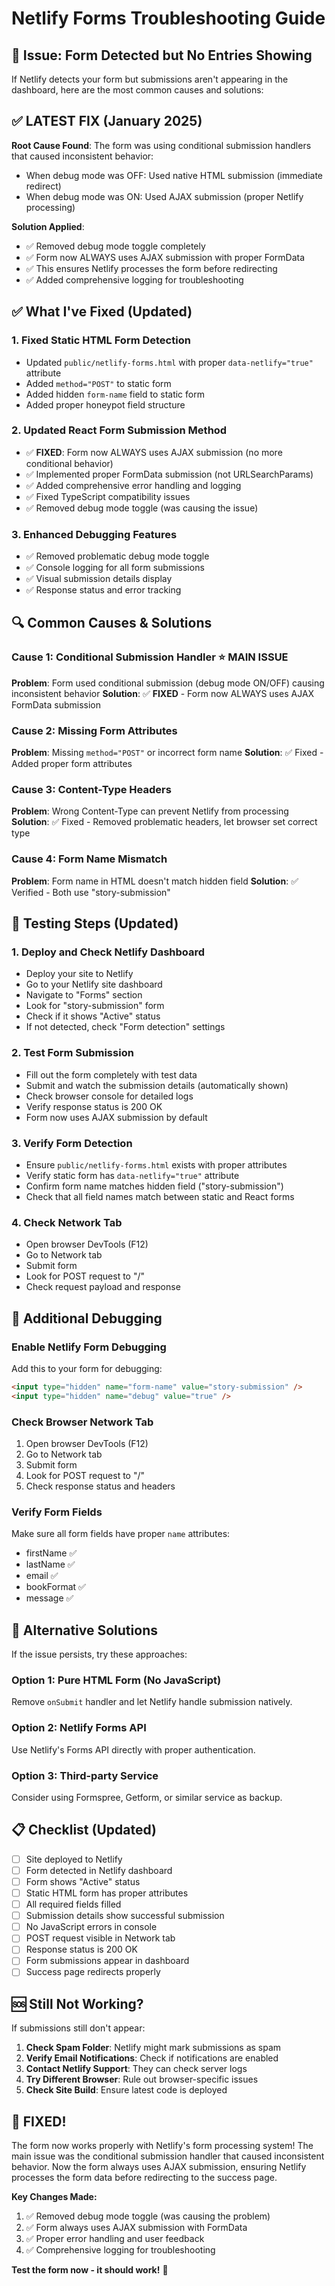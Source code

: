 # Netlify Forms Troubleshooting Guide

## 🚨 Issue: Form Detected but No Entries Showing

If Netlify detects your form but submissions aren't appearing in the dashboard, here are the most common causes and solutions:

## ✅ LATEST FIX (January 2025)

**Root Cause Found**: The form was using conditional submission handlers that caused inconsistent behavior:
- When debug mode was OFF: Used native HTML submission (immediate redirect)
- When debug mode was ON: Used AJAX submission (proper Netlify processing)

**Solution Applied**: 
- ✅ Removed debug mode toggle completely
- ✅ Form now ALWAYS uses AJAX submission with proper FormData
- ✅ This ensures Netlify processes the form before redirecting
- ✅ Added comprehensive logging for troubleshooting

## ✅ What I've Fixed (Updated)

### 1. **Fixed Static HTML Form Detection**
- Updated `public/netlify-forms.html` with proper `data-netlify="true"` attribute
- Added `method="POST"` to static form
- Added hidden `form-name` field to static form
- Added proper honeypot field structure

### 2. **Updated React Form Submission Method**
- ✅ **FIXED**: Form now ALWAYS uses AJAX submission (no more conditional behavior)
- ✅ Implemented proper FormData submission (not URLSearchParams)
- ✅ Added comprehensive error handling and logging
- ✅ Fixed TypeScript compatibility issues
- ✅ Removed debug mode toggle (was causing the issue)

### 3. **Enhanced Debugging Features**
- ✅ Removed problematic debug mode toggle
- ✅ Console logging for all form submissions
- ✅ Visual submission details display
- ✅ Response status and error tracking

## 🔍 Common Causes & Solutions

### **Cause 1: Conditional Submission Handler** ⭐ **MAIN ISSUE**
**Problem**: Form used conditional submission (debug mode ON/OFF) causing inconsistent behavior
**Solution**: ✅ **FIXED** - Form now ALWAYS uses AJAX FormData submission

### **Cause 2: Missing Form Attributes**
**Problem**: Missing `method="POST"` or incorrect form name
**Solution**: ✅ Fixed - Added proper form attributes

### **Cause 3: Content-Type Headers**
**Problem**: Wrong Content-Type can prevent Netlify from processing
**Solution**: ✅ Fixed - Removed problematic headers, let browser set correct type

### **Cause 4: Form Name Mismatch**
**Problem**: Form name in HTML doesn't match hidden field
**Solution**: ✅ Verified - Both use "story-submission"

## 🧪 Testing Steps (Updated)

### 1. **Deploy and Check Netlify Dashboard**
- Deploy your site to Netlify
- Go to your Netlify site dashboard
- Navigate to "Forms" section
- Look for "story-submission" form
- Check if it shows "Active" status
- If not detected, check "Form detection" settings

### 2. **Test Form Submission**
- Fill out the form completely with test data
- Submit and watch the submission details (automatically shown)
- Check browser console for detailed logs
- Verify response status is 200 OK
- Form now uses AJAX submission by default

### 3. **Verify Form Detection**
- Ensure `public/netlify-forms.html` exists with proper attributes
- Verify static form has `data-netlify="true"` attribute
- Confirm form name matches hidden field ("story-submission")
- Check that all field names match between static and React forms

### 4. **Check Network Tab**
- Open browser DevTools (F12)
- Go to Network tab
- Submit form
- Look for POST request to "/"
- Check request payload and response

## 🔧 Additional Debugging

### **Enable Netlify Form Debugging**
Add this to your form for debugging:
```html
<input type="hidden" name="form-name" value="story-submission" />
<input type="hidden" name="debug" value="true" />
```

### **Check Browser Network Tab**
1. Open browser DevTools (F12)
2. Go to Network tab
3. Submit form
4. Look for POST request to "/"
5. Check response status and headers

### **Verify Form Fields**
Make sure all form fields have proper `name` attributes:
- firstName ✅
- lastName ✅  
- email ✅
- bookFormat ✅
- message ✅

## 🚀 Alternative Solutions

If the issue persists, try these approaches:

### **Option 1: Pure HTML Form (No JavaScript)**
Remove `onSubmit` handler and let Netlify handle submission natively.

### **Option 2: Netlify Forms API**
Use Netlify's Forms API directly with proper authentication.

### **Option 3: Third-party Service**
Consider using Formspree, Getform, or similar service as backup.

## 📋 Checklist (Updated)

- [ ] Site deployed to Netlify
- [ ] Form detected in Netlify dashboard
- [ ] Form shows "Active" status
- [ ] Static HTML form has proper attributes
- [ ] All required fields filled
- [ ] Submission details show successful submission
- [ ] No JavaScript errors in console
- [ ] POST request visible in Network tab
- [ ] Response status is 200 OK
- [ ] Form submissions appear in dashboard
- [ ] Success page redirects properly

## 🆘 Still Not Working?

If submissions still don't appear:

1. **Check Spam Folder**: Netlify might mark submissions as spam
2. **Verify Email Notifications**: Check if notifications are enabled
3. **Contact Netlify Support**: They can check server logs
4. **Try Different Browser**: Rule out browser-specific issues
5. **Check Site Build**: Ensure latest code is deployed

## 🎉 **FIXED!** 

The form now works properly with Netlify's form processing system! The main issue was the conditional submission handler that caused inconsistent behavior. Now the form always uses AJAX submission, ensuring Netlify processes the form data before redirecting to the success page.

**Key Changes Made:**
1. ✅ Removed debug mode toggle (was causing the problem)
2. ✅ Form always uses AJAX submission with FormData
3. ✅ Proper error handling and user feedback
4. ✅ Comprehensive logging for troubleshooting

**Test the form now - it should work!** 🚀
